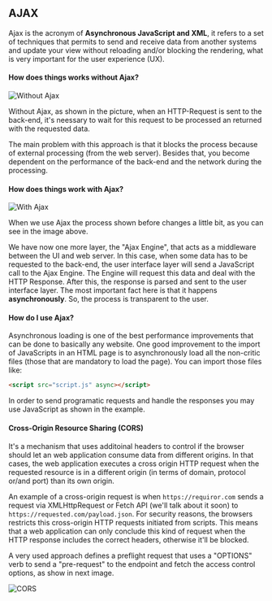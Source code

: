 ## AJAX

Ajax is the acronym of **Asynchronous JavaScript and XML**, it refers to a set of techniques that permits to send and receive data from another systems and update your view without reloading and/or blocking the rendering, what is very important for the user experience (UX).

#### How does things works without Ajax?

![Without Ajax](https://github.com/HDeiro/javascript/blob/v2/009%20-%20Ajax/assets/img/non-ajax.jpg?raw=true)

Without Ajax, as shown in the picture, when an HTTP-Request is sent to the back-end, it's neessary to wait for this request to be processed an returned with the requested data. 

The main problem with this approach is that it blocks the process because of external processing (from the web server). Besides that, you become dependent on the performance of the back-end and the network during the processing.

#### How does things work with Ajax?

![With Ajax](https://github.com/HDeiro/javascript/blob/v2/009%20-%20Ajax/assets/img/ajax.jpg?raw=true)

When we use Ajax the process shown before changes a little bit, as you can see in the image above.

We have now one more layer, the "Ajax Engine", that acts as a middleware between the UI and web server. In this case, when some data has to be requested to the back-end, the user interface layer will send a JavaScript call to the Ajax Engine. The Engine will request this data and deal with the HTTP Response. After this, the response is parsed and sent to the user interface layer. The most important fact here is that it happens **asynchronously**. So, the process is transparent to the user.

#### How do I use Ajax?

Asynchronous loading is one of the best performance improvements that can be done to basically any website. One good improvement to the import of JavaScripts in an HTML page is to asynchronously load all the non-critic files (those that are mandatory to load the page). You can import those files like:

```html
<script src="script.js" async></script>
```

In order to send programatic requests and handle the responses you may use JavaScript as shown in the example.

#### Cross-Origin Resource Sharing (CORS)

It's a mechanism that uses additoinal headers to control if the browser should let an web application consume data from different origins. In that cases, the web application executes a cross origin HTTP request when the requested resource is in a different origin (in terms of domain, protocol or/and port) than its own origin.

An example of a cross-origin request is when ```https://requiror.com``` sends a request via XMLHttpRequest or Fetch API (we'll talk about it soon) to ```https://requested.com/payload.json```. For security reasons, the browsers restricts this cross-origin HTTP requests initiated from scripts. This means that a web application can only conclude this kind of request when the HTTP response includes the correct headers, otherwise it'll be blocked.

A very used approach defines a preflight request that uses a "OPTIONS" verb to send a "pre-request" to the endpoint and fetch the access control options, as show in next image.

![CORS](https://github.com/HDeiro/javascript/blob/v2/009%20-%20Ajax/assets/img/cors.png?raw=true)
